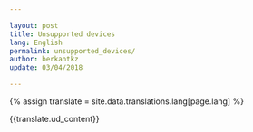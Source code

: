 ```yaml
---

layout: post
title: Unsupported devices
lang: English
permalink: unsupported_devices/
author: berkantkz
update: 03/04/2018

---
```

{% assign translate = site.data.translations.lang[page.lang] %}

{{translate.ud_content}}
